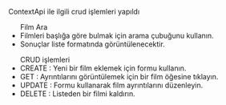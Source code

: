 <div class="container" style={background:"black"}>
  <p>ContextApi ile ilgili crud işlemleri yapıldı</p>
  <ul>
    <h7>Film Ara</h7>
    <li>Filmleri başlığa göre bulmak için arama çubuğunu kullanın.
</li>
    <li>Sonuçlar liste formatında görüntülenecektir.</li>
  </ul>
    <ul>
    <h7>CRUD işlemleri</h7>
    <li>CREATE : Yeni bir film eklemek için formu kullanın.
</li>
    <li>GET : Ayrıntılarını görüntülemek için bir film öğesine tıklayın.</li>
      <li>UPDATE : Formu kullanarak film ayrıntılarını düzenleyin.
</li>
      <li>DELETE : Listeden bir filmi kaldırın.</li>
  </ul>
</div>
